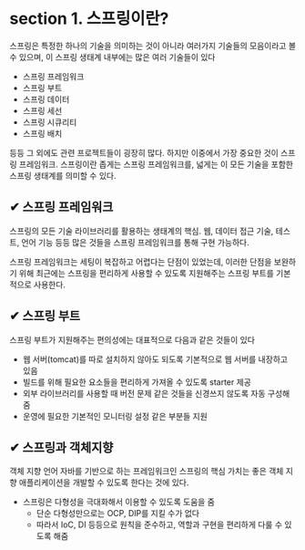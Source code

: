 # section 1. 스프링이란?
스프링은 특정한 하나의 기술을 의미하는 것이 아니라 여러가지 기술들의 모음이라고 볼 수 있으며, 이 스프링 생태계 내부에는 많은 여러 기술들이 있다
- 스프링 프레임워크
- 스프링 부트
- 스프링 데이터
- 스프링 세선
- 스프링 시큐리티
- 스프링 배치 

등등 그 외에도 관련 프로젝트들이 굉장히 많다. 하지만 이중에서 가장 중요한 것이 스프링 프레임워크.
스프링이란 좁게는 스프링 프레임워크를, 넓게는 이 모든 기술을 포함한 스프링 생태계를 의미할 수 있다.

## ✔︎ 스프링 프레임워크
스프링의 모든 기술 라이브러리를 활용하는 생태계의 핵심. 웹, 데이터 접근 기술, 테스트, 언어 기능 등등 많은 것들을 스프링 프레임워크를 통해 구현 가능하다.

스프링 프레임워크는 세팅이 복잡하고 어렵다는 단점이 있었는데, 이러한 단점을 보완하기 위해 최근에는 스프링을 편리하게 사용할 수 있도록 지원해주는 스프링 부트를 기본적으로 사용한다.

## ✔︎ 스프링 부트
스프링 부트가 지원해주는 편의성에는 대표적으로 다음과 같은 것들이 있다
- 웹 서버(tomcat)를 따로 설치하지 않아도 되도록 기본적으로 웹 서버를 내장하고 있음
- 빌드를 위해 필요한 요소들을 편리하게 가져올 수 있도록 starter 제공
- 외부 라이브러리를 사용할 때 버전 문제 같은 것들을 신경쓰지 않도록 자동 구성해줌
- 운영에 필요한 기본적인 모니터링 설정 같은 부분들 지원

## ✔︎ 스프링과 객체지향
객체 지향 언어 자바를 기반으로 하는 프레임워크인 스프링의 핵심 가치는 좋은 객체 지향 애플리케이션을 개발할 수 있도록 한다는 것에 있다.
- 스프링은 다형성을 극대화해서 이용할 수 있도록 도움을 줌
	- 단순 다형성만으로는 OCP, DIP를 지킬 수가 없다
	- 따라서 IoC, DI 등등으로 원칙을 준수하고, 역할과 구현을 편리하게 다룰 수 있도록 해줌